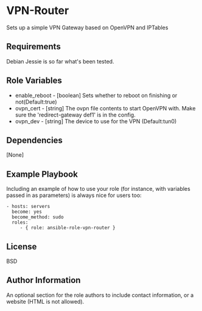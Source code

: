 VPN-Router
=========

Sets up a simple VPN Gateway based on OpenVPN and IPTables

Requirements
------------

Debian Jessie is so far what's been tested.

Role Variables
--------------

* enable_reboot - [boolean] Sets whether to reboot on finishing or not(Default:true)
* ovpn_cert - [string] The ovpn file contents to start OpenVPN with. Make sure the 'redirect-gateway def1' is in the config.
* ovpn_dev - [string] The device to use for the VPN (Default:tun0)

Dependencies
------------

[None]

Example Playbook
----------------

Including an example of how to use your role (for instance, with variables passed in as parameters) is always nice for users too:

    - hosts: servers
      become: yes
      become_method: sudo
      roles:
         - { role: ansible-role-vpn-router }

License
-------

BSD

Author Information
------------------

An optional section for the role authors to include contact information, or a website (HTML is not allowed).
